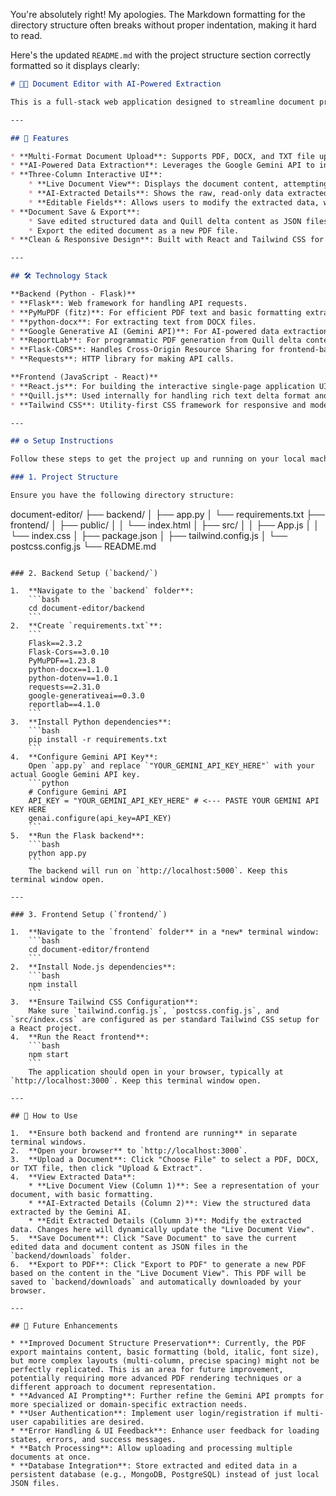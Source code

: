 You're absolutely right\! My apologies. The Markdown formatting for the directory structure often breaks without proper indentation, making it hard to read.

Here's the updated `README.md` with the project structure section correctly formatted so it displays clearly:

```markdown
# 📄✨ Document Editor with AI-Powered Extraction

This is a full-stack web application designed to streamline document processing and data extraction. It allows users to upload various document types (PDF, DOCX, TXT), automatically extract key information using Google's Gemini AI, review and edit that data in a structured interface, and then save or export the refined information.

---

## 🚀 Features

* **Multi-Format Document Upload**: Supports PDF, DOCX, and TXT file uploads.
* **AI-Powered Data Extraction**: Leverages the Google Gemini API to intelligently extract key-value pairs from diverse document content (resumes, product labels, etc.).
* **Three-Column Interactive UI**:
    * **Live Document View**: Displays the document content, attempting to preserve basic formatting (bold, italic, font size) from PDFs.
    * **AI-Extracted Details**: Shows the raw, read-only data extracted by the AI.
    * **Editable Fields**: Allows users to modify the extracted data, with changes dynamically reflecting in the "Live Document View".
* **Document Save & Export**:
    * Save edited structured data and Quill delta content as JSON files.
    * Export the edited document as a new PDF file.
* **Clean & Responsive Design**: Built with React and Tailwind CSS for an intuitive user experience across devices.

---

## 🛠️ Technology Stack

**Backend (Python - Flask)**
* **Flask**: Web framework for handling API requests.
* **PyMuPDF (fitz)**: For efficient PDF text and basic formatting extraction.
* **python-docx**: For extracting text from DOCX files.
* **Google Generative AI (Gemini API)**: For AI-powered data extraction.
* **ReportLab**: For programmatic PDF generation from Quill delta content.
* **Flask-CORS**: Handles Cross-Origin Resource Sharing for frontend-backend communication.
* **Requests**: HTTP library for making API calls.

**Frontend (JavaScript - React)**
* **React.js**: For building the interactive single-page application UI.
* **Quill.js**: Used internally for handling rich text delta format and converting to HTML for display and PDF export.
* **Tailwind CSS**: Utility-first CSS framework for responsive and modern styling.

---

## ⚙️ Setup Instructions

Follow these steps to get the project up and running on your local machine.

### 1. Project Structure

Ensure you have the following directory structure:

```

document-editor/
├── backend/
│   ├── app.py
│   └── requirements.txt
├── frontend/
│   ├── public/
│   │   └── index.html
│   ├── src/
│   │   ├── App.js
│   │   └── index.css
│   ├── package.json
│   ├── tailwind.config.js
│   └── postcss.config.js
└── README.md

````

### 2. Backend Setup (`backend/`)

1.  **Navigate to the `backend` folder**:
    ```bash
    cd document-editor/backend
    ```
2.  **Create `requirements.txt`**:
    ```
    Flask==2.3.2
    Flask-Cors==3.0.10
    PyMuPDF==1.23.8
    python-docx==1.1.0
    python-dotenv==1.0.1
    requests==2.31.0
    google-generativeai==0.3.0
    reportlab==4.1.0
    ```
3.  **Install Python dependencies**:
    ```bash
    pip install -r requirements.txt
    ```
4.  **Configure Gemini API Key**:
    Open `app.py` and replace `"YOUR_GEMINI_API_KEY_HERE"` with your actual Google Gemini API key.
    ```python
    # Configure Gemini API
    API_KEY = "YOUR_GEMINI_API_KEY_HERE" # <--- PASTE YOUR GEMINI API KEY HERE
    genai.configure(api_key=API_KEY)
    ```
5.  **Run the Flask backend**:
    ```bash
    python app.py
    ```
    The backend will run on `http://localhost:5000`. Keep this terminal window open.

---

### 3. Frontend Setup (`frontend/`)

1.  **Navigate to the `frontend` folder** in a *new* terminal window:
    ```bash
    cd document-editor/frontend
    ```
2.  **Install Node.js dependencies**:
    ```bash
    npm install
    ```
3.  **Ensure Tailwind CSS Configuration**:
    Make sure `tailwind.config.js`, `postcss.config.js`, and `src/index.css` are configured as per standard Tailwind CSS setup for a React project.
4.  **Run the React frontend**:
    ```bash
    npm start
    ```
    The application should open in your browser, typically at `http://localhost:3000`. Keep this terminal window open.

---

## 🚀 How to Use

1.  **Ensure both backend and frontend are running** in separate terminal windows.
2.  **Open your browser** to `http://localhost:3000`.
3.  **Upload a Document**: Click "Choose File" to select a PDF, DOCX, or TXT file, then click "Upload & Extract".
4.  **View Extracted Data**:
    * **Live Document View (Column 1)**: See a representation of your document, with basic formatting.
    * **AI-Extracted Details (Column 2)**: View the structured data extracted by the Gemini AI.
    * **Edit Extracted Details (Column 3)**: Modify the extracted data. Changes here will dynamically update the "Live Document View".
5.  **Save Document**: Click "Save Document" to save the current edited data and document content as JSON files in the `backend/downloads` folder.
6.  **Export to PDF**: Click "Export to PDF" to generate a new PDF based on the content in the "Live Document View". This PDF will be saved to `backend/downloads` and automatically downloaded by your browser.

---

## 🚧 Future Enhancements

* **Improved Document Structure Preservation**: Currently, the PDF export maintains content, basic formatting (bold, italic, font size), but more complex layouts (multi-column, precise spacing) might not be perfectly replicated. This is an area for future improvement, potentially requiring more advanced PDF rendering techniques or a different approach to document representation.
* **Advanced AI Prompting**: Further refine the Gemini API prompts for more specialized or domain-specific extraction needs.
* **User Authentication**: Implement user login/registration if multi-user capabilities are desired.
* **Error Handling & UI Feedback**: Enhance user feedback for loading states, errors, and success messages.
* **Batch Processing**: Allow uploading and processing multiple documents at once.
* **Database Integration**: Store extracted and edited data in a persistent database (e.g., MongoDB, PostgreSQL) instead of just local JSON files.
````
